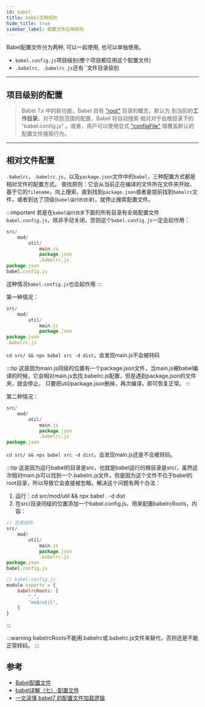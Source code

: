 ```yaml
---
id: babel
title: babel应用规则
hide_title: true
sidebar_label: 配置文件应用规则
---
```



Babel配置文件分为两种, 可以一起使用, 也可以单独使用。

- `babel.config.js`项目级别(整个项目都应用这个配置文件)
- `.babelrc, .babelrc.js`还有``文件目录级别

---

## 项目级别的配置

> Babel 7.x 中的新功能，Babel 具有 ["root"](https://babel.docschina.org/docs/en/next/options#root) 目录的概念，默认为 到当前的**工作目录**。对于项目范围的配置，Babel 将自动搜索 相对对于此根目录下的 "babel.config.js" 。或者，用户可以使用显式 ["configFile"](https://babel.docschina.org/docs/en/next/options#configfile) 值覆盖默认的配置文件搜索行为。

---

## 相对文件配置

`.babelrc`，`.babelrc.js`，以及`package.json`文件中的`babel`，三种配置方式都是相对文件的配置方式。
查找原则：它会从当前正在编译的文件所在文件夹开始，基于它的`filename`，向上搜索，直到找到`package.json`或者是提前找到`babelrc`文件，或者到达了顶级(`babel运行的目录`)，就停止搜索配置文件。

:::important
若是在`babel运行目录`下面的所有目录有全局配置文件`babel.config.js`，除非手动关闭，否则这个`babel.config.js`一定会起作用：

```javascript
src/
    mod/
        util/
            main.js
            package.json
            .babelrc.js
package.json
babel.config.js
```

这种情况`babel.config.js`也会起作用
:::

第一种情况：

```javascript
src/
    mod/
        util/
            main.js
            package.json
package.json
.babelrc.js
```

`cd src/ && npx babel src -d dist`，会发现main.js不会被转码

:::tip
这是因为main.js同级的位置有一个package.json文件，当main.js被babel编译的时候，它会相对main.js去找.babelrc.js配置，但是遇到package.json的文件夹，就会停止。
只要把util/package.json删掉，再次编译，即可恢复正常。
:::

第二种情况：

```javascript
src/
    mod/
        util/
            main.js
            package.json
            .babelrc.js
package.json
```

`cd src/ && npx babel src -d dist`，会发现main.js还是不会被转码。

:::tip
这是因为运行babel的目录是src，也就是babel运行的根目录是src/，虽然这次相对main.js可以找到一个.babelrc.js文件，但是因为这个文件不位于babel的root目录，所以导致它会直接被忽略。解决这个问题有两个办法：

1. 运行：cd src/mod/util && npx babel . -d dist
2. 在src/目录同级的位置添加一个babel.config.js，用来配置babelrcRoots，内容：

```javascript
// 目录结构
src/
    mod/
        util/
            main.js
            package.json
            .babelrc.js
package.json
babel.config.js

// babel.config.js
module.exports = {
    babelrcRoots: [
        ".",
        "mod/util",
    ]
}
```

:::

:::warning
babelrcRoots不能用.babelrc或.babelrc.js文件来替代，否则还是不能正常转码。
:::

## 参考

- [Babel配置文件](https://babel.docschina.org/docs/en/next/config-files)
- [babel详解（七）:配置文件](https://blog.liuyunzhuge.com/2019/09/09/babel%E8%AF%A6%E8%A7%A3%EF%BC%88%E4%B8%83%EF%BC%89-%E9%85%8D%E7%BD%AE%E6%96%87%E4%BB%B6/)
- [一文读懂 babel7 的配置文件加载逻辑](https://segmentfault.com/a/1190000018358854)
